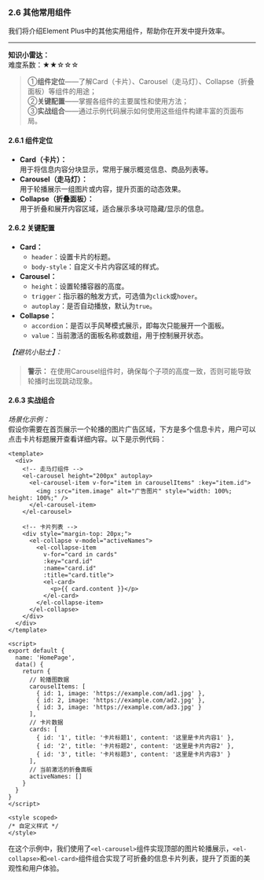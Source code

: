 ### 2.6 其他常用组件
我们将介绍Element Plus中的其他实用组件，帮助你在开发中提升效率。

---

**知识小雷达：**  
难度系数：★★☆☆☆    
> ①**组件定位**——了解Card（卡片）、Carousel（走马灯）、Collapse（折叠面板）等组件的用途；  
> ②**关键配置**——掌握各组件的主要属性和使用方法；  
> ③**实战组合**——通过示例代码展示如何使用这些组件构建丰富的页面布局。



#### 2.6.1 组件定位

- **Card（卡片）：**  
  用于将信息内容分块显示，常用于展示概览信息、商品列表等。  
- **Carousel（走马灯）：**  
  用于轮播展示一组图片或内容，提升页面的动态效果。  
- **Collapse（折叠面板）：**  
  用于折叠和展开内容区域，适合展示多块可隐藏/显示的信息。

#### 2.6.2 关键配置

- **Card：**  
  - `header`：设置卡片的标题。  
  - `body-style`：自定义卡片内容区域的样式。  
- **Carousel：**  
  - `height`：设置轮播容器的高度。  
  - `trigger`：指示器的触发方式，可选值为`click`或`hover`。  
  - `autoplay`：是否自动播放，默认为`true`。  
- **Collapse：**  
  - `accordion`：是否以手风琴模式展示，即每次只能展开一个面板。  
  - `value`：当前激活的面板名称或数组，用于控制展开状态。

*【❗避坑小贴士】：*  
> **警示：** 在使用Carousel组件时，确保每个子项的高度一致，否则可能导致轮播时出现跳动现象。

#### 2.6.3 实战组合

*场景化示例：*  
假设你需要在首页展示一个轮播的图片广告区域，下方是多个信息卡片，用户可以点击卡片标题展开查看详细内容。以下是示例代码：

```vue
<template>
  <div>
    <!-- 走马灯组件 -->
    <el-carousel height="200px" autoplay>
      <el-carousel-item v-for="item in carouselItems" :key="item.id">
        <img :src="item.image" alt="广告图片" style="width: 100%; height: 100%;" />
      </el-carousel-item>
    </el-carousel>

    <!-- 卡片列表 -->
    <div style="margin-top: 20px;">
      <el-collapse v-model="activeNames">
        <el-collapse-item
          v-for="card in cards"
          :key="card.id"
          :name="card.id"
          :title="card.title">
          <el-card>
            <p>{{ card.content }}</p>
          </el-card>
        </el-collapse-item>
      </el-collapse>
    </div>
  </div>
</template>

<script>
export default {
  name: 'HomePage',
  data() {
    return {
      // 轮播图数据
      carouselItems: [
        { id: 1, image: 'https://example.com/ad1.jpg' },
        { id: 2, image: 'https://example.com/ad2.jpg' },
        { id: 3, image: 'https://example.com/ad3.jpg' }
      ],
      // 卡片数据
      cards: [
        { id: '1', title: '卡片标题1', content: '这里是卡片内容1' },
        { id: '2', title: '卡片标题2', content: '这里是卡片内容2' },
        { id: '3', title: '卡片标题3', content: '这里是卡片内容3' }
      ],
      // 当前激活的折叠面板
      activeNames: []
    }
  }
}
</script>

<style scoped>
/* 自定义样式 */
</style>
```

在这个示例中，我们使用了`<el-carousel>`组件实现顶部的图片轮播展示，`<el-collapse>`和`<el-card>`组件组合实现了可折叠的信息卡片列表，提升了页面的美观性和用户体验。

